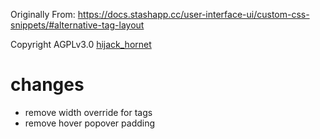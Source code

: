 Originally From: https://docs.stashapp.cc/user-interface-ui/custom-css-snippets/#alternative-tag-layout

Copyright AGPLv3.0 [hijack_hornet](https://github.com/stashapp/Stash-Docs/commit/2461ab949e0b4004521f866bbd6195bdf3039e0f)

# changes
- remove width override for tags
- remove hover popover padding
